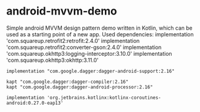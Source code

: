 # android-mvvm-demo
Simple android MVVM design pattern demo written in Kotlin, which can be used as a starting point of a new app.
Used dependencies: 
    implementation 'com.squareup.retrofit2:retrofit:2.4.0'
    implementation 'com.squareup.retrofit2:converter-gson:2.4.0'
    implementation 'com.squareup.okhttp3:logging-interceptor:3.10.0'
    implementation 'com.squareup.okhttp3:okhttp:3.11.0'

    implementation "com.google.dagger:dagger-android-support:2.16"

    kapt "com.google.dagger:dagger-compiler:2.16"
    kapt "com.google.dagger:dagger-android-processor:2.16"

    implementation 'org.jetbrains.kotlinx:kotlinx-coroutines-android:0.27.0-eap13'
